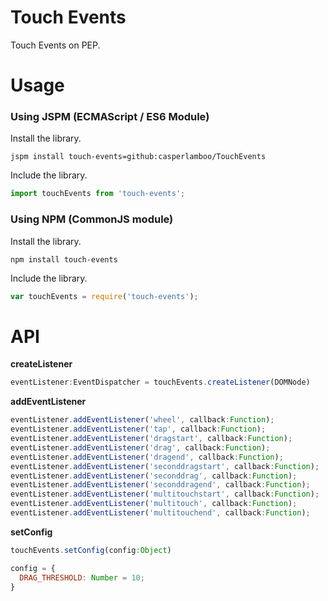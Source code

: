 # Touch Events
Touch Events on PEP.

# Usage

### Using JSPM (ECMAScript / ES6 Module)

Install the library.

```
jspm install touch-events=github:casperlamboo/TouchEvents
```

Include the library.

```javascript
import touchEvents from 'touch-events';
```

### Using NPM (CommonJS module)

Install the library.

```
npm install touch-events
```

Include the library.

```javascript
var touchEvents = require('touch-events');
```

# API

**createListener**

```javascript
eventListener:EventDispatcher = touchEvents.createListener(DOMNode)
```

**addEventListener**

```javascript
eventListener.addEventListener('wheel', callback:Function);
eventListener.addEventListener('tap', callback:Function);
eventListener.addEventListener('dragstart', callback:Function);
eventListener.addEventListener('drag', callback:Function);
eventListener.addEventListener('dragend', callback:Function);
eventListener.addEventListener('seconddragstart', callback:Function);
eventListener.addEventListener('seconddrag', callback:Function);
eventListener.addEventListener('seconddragend', callback:Function);
eventListener.addEventListener('multitouchstart', callback:Function);
eventListener.addEventListener('multitouch', callback:Function);
eventListener.addEventListener('multitouchend', callback:Function);
```

**setConfig**

```javascript
touchEvents.setConfig(config:Object)

config = {
  DRAG_THRESHOLD: Number = 10;
}
```
